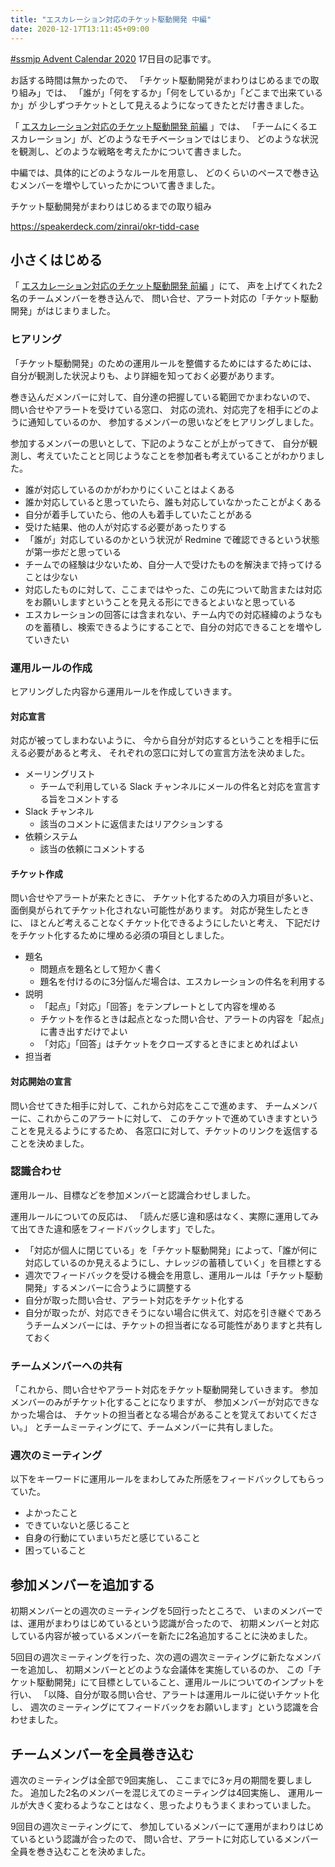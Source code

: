 ```yaml
---
title: "エスカレーション対応のチケット駆動開発 中編"
date: 2020-12-17T13:11:45+09:00
---
```


[#ssmjp Advent Calendar 2020](https://adventar.org/calendars/5210) 17日目の記事です。

お話する時間は無かったので、
「チケット駆動開発がまわりはじめるまでの取り組み」では、
「誰が」「何をするか」「何をしているか」「どこまで出来ているか」が
少しずつチケットとして見えるようになってきたとだけ書きました。

「 [エスカレーション対応のチケット駆動開発 前編](/okr-tidd-case/escalation-tidd-part1) 」では、
「チームにくるエスカレーション」が、どのようなモチベーションではじまり、
どのような状況を観測し、どのような戦略を考えたかについて書きました。

中編では、具体的にどのようなルールを用意し、
どのくらいのペースで巻き込むメンバーを増やしていったかについて書きました。

チケット駆動開発がまわりはじめるまでの取り組み

https://speakerdeck.com/zinrai/okr-tidd-case

## 小さくはじめる

「 [エスカレーション対応のチケット駆動開発 前編](/okr-tidd-case/escalation-tidd-part1) 」にて、
声を上げてくれた2名のチームメンバーを巻き込んで、
問い合せ、アラート対応の「チケット駆動開発」がはじまりました。

### ヒアリング

「チケット駆動開発」のための運用ルールを整備するためにはするためには、
自分が観測した状況よりも、より詳細を知っておく必要があります。

巻き込んだメンバーに対して、自分達の把握している範囲でかまわないので、
問い合せやアラートを受けている窓口、
対応の流れ、対応完了を相手にどのように通知しているのか、
参加するメンバーの思いなどをヒアリングしました。

参加するメンバーの思いとして、下記のようなことが上がってきて、
自分が観測し、考えていたことと同じようなことを参加者も考えていることがわかりました。

* 誰が対応しているのかがわかりにくいことはよくある
* 誰か対応していると思っていたら、誰も対応していなかったことがよくある
* 自分が着手していたら、他の人も着手していたことがある
* 受けた結果、他の人が対応する必要があったりする
* 「誰が」対応しているのかという状況が Redmine で確認できるという状態が第一歩だと思っている
* チームでの経験は少ないため、自分一人で受けたものを解決まで持ってけることは少ない
* 対応したものに対して、ここまではやった、この先について助言または対応をお願いしますということを見える形にできるとよいなと思っている
* エスカレーションの回答には含まれない、チーム内での対応経緯のようなものを蓄積し、検索できるようにすることで、自分の対応できることを増やしていきたい

### 運用ルールの作成

ヒアリングした内容から運用ルールを作成していきます。

#### 対応宣言

対応が被ってしまわないように、
今から自分が対応するということを相手に伝える必要があると考え、
それぞれの窓口に対しての宣言方法を決めました。

* メーリングリスト
	* チームで利用している Slack チャンネルにメールの件名と対応を宣言する旨をコメントする
* Slack チャンネル
	* 該当のコメントに返信またはリアクションする
* 依頼システム
	* 該当の依頼にコメントする

#### チケット作成

問い合せやアラートが来たときに、
チケット化するための入力項目が多いと、
面倒臭がられてチケット化されない可能性があります。
対応が発生したときに、
ほとんど考えることなくチケット化できるようにしたいと考え、
下記だけをチケット化するために埋める必須の項目としました。

* 題名
	* 問題点を題名として短かく書く
	* 題名を付けるのに3分悩んだ場合は、エスカレーションの件名を利用する
* 説明
	* 「起点」「対応」「回答」をテンプレートとして内容を埋める
	* チケットを作るときは起点となった問い合せ、アラートの内容を「起点」に書き出すだけでよい
	* 「対応」「回答」はチケットをクローズするときにまとめればよい
* 担当者

#### 対応開始の宣言

問い合せてきた相手に対して、これから対応をここで進めます、
チームメンバーに、これからこのアラートに対して、
このチケットで進めていきますということを見えるようにするため、
各窓口に対して、チケットのリンクを返信することを決めました。

### 認識合わせ

運用ルール、目標などを参加メンバーと認識合わせしました。

運用ルールについての反応は、
「読んだ感じ違和感はなく、実際に運用してみて出てきた違和感をフィードバックします」でした。

* 「対応が個人に閉じている」を「チケット駆動開発」によって、「誰が何に対応しているのか見えるようにし、ナレッジの蓄積していく」を目標とする
* 週次でフィードバックを受ける機会を用意し、運用ルールは「チケット駆動開発」するメンバーに合うように調整する
* 自分が取った問い合せ、アラート対応をチケット化する
* 自分が取ったが、対応できそうにない場合に供えて、対応を引き継ぐであろうチームメンバーには、チケットの担当者になる可能性がありますと共有しておく

### チームメンバーへの共有

「これから、問い合せやアラート対応をチケット駆動開発していきます。
参加メンバーのみがチケット化することになりますが、
参加メンバーが対応できなかった場合は、
チケットの担当者となる場合があることを覚えておいてください。」
とチームミーティングにて、チームメンバーに共有しました。

### 週次のミーティング

以下をキーワードに運用ルールをまわしてみた所感をフィードバックしてもらっていた。

* よかったこと
* できていないと感じること
* 自身の行動にていまいちだと感じていること
* 困っていること

## 参加メンバーを追加する

初期メンバーとの週次のミーティングを5回行ったところで、
いまのメンバーでは、運用がまわりはじめているという認識が合ったので、
初期メンバーと対応している内容が被っているメンバーを新たに2名追加することに決めました。

5回目の週次ミーティングを行った、次の週の週次ミーティングに新たなメンバーを追加し、
初期メンバーとどのような会議体を実施しているのか、
この「チケット駆動開発」にて目標としていること、運用ルールについてのインプットを行い、
「以降、自分が取る問い合せ、アラートは運用ルールに従いチケット化し、
週次のミーティングにてフィードバックをお願いします」という認識を合わせました。

## チームメンバーを全員巻き込む

週次のミーティングは全部で9回実施し、
ここまでに3ヶ月の期間を要しました。
追加した2名のメンバーを混じえてのミーティングは4回実施し、
運用ルールが大きく変わるようなことはなく、思ったよりもうまくまわっていました。

9回目の週次ミーティングにて、
参加しているメンバーにて運用がまわりはじめているという認識が合ったので、
問い合せ、アラートに対応しているメンバー全員を巻き込むことを決めました。
